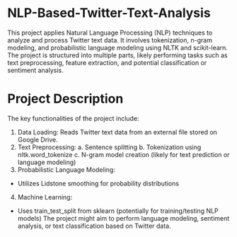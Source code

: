 # NLP-Based-Twitter-Text-Analysis
This project applies Natural Language Processing (NLP) techniques to analyze and process Twitter text data. It involves tokenization, n-gram modeling, and probabilistic language modeling using NLTK and scikit-learn. 
The project is structured into multiple parts, likely performing tasks such as text preprocessing, feature extraction, and potential classification or sentiment analysis.

# Project Description
The key functionalities of the project include:

1. Data Loading: Reads Twitter text data from an external file stored on Google Drive.
2. Text Preprocessing:
a. Sentence splitting
b. Tokenization using nltk.word_tokenize
c. N-gram model creation (likely for text prediction or language modeling)
3. Probabilistic Language Modeling:
* Utilizes Lidstone smoothing for probability distributions
4. Machine Learning:
* Uses train_test_split from sklearn (potentially for training/testing NLP models)
The project might aim to perform language modeling, sentiment analysis, or text classification based on Twitter data.
